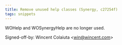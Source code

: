 ```yaml
---
title: Remove unused help classes (Synergy, c27254f)
tags: snippets
---
```


WOHelp and WOSynergyHelp are no longer used.

Signed-off-by: Wincent Colaiuta &lt;win@wincent.com&gt;
